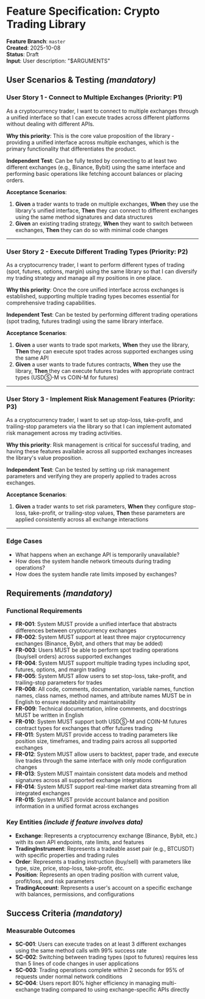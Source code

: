 # Feature Specification: Crypto Trading Library

**Feature Branch**: `master`  
**Created**: 2025-10-08  
**Status**: Draft  
**Input**: User description: "$ARGUMENTS"

## User Scenarios & Testing *(mandatory)*

### User Story 1 - Connect to Multiple Exchanges (Priority: P1)

As a cryptocurrency trader, I want to connect to multiple exchanges through a unified interface so that I can execute trades across different platforms without dealing with different APIs.

**Why this priority**: This is the core value proposition of the library - providing a unified interface across multiple exchanges, which is the primary functionality that differentiates the product.

**Independent Test**: Can be fully tested by connecting to at least two different exchanges (e.g., Binance, Bybit) using the same interface and performing basic operations like fetching account balances or placing orders.

**Acceptance Scenarios**:

1. **Given** a trader wants to trade on multiple exchanges, **When** they use the library's unified interface, **Then** they can connect to different exchanges using the same method signatures and data structures
2. **Given** an existing trading strategy, **When** they want to switch between exchanges, **Then** they can do so with minimal code changes

---

### User Story 2 - Execute Different Trading Types (Priority: P2)

As a cryptocurrency trader, I want to perform different types of trading (spot, futures, options, margin) using the same library so that I can diversify my trading strategy and manage all my positions in one place.

**Why this priority**: Once the core unified interface across exchanges is established, supporting multiple trading types becomes essential for comprehensive trading capabilities.

**Independent Test**: Can be tested by performing different trading operations (spot trading, futures trading) using the same library interface.

**Acceptance Scenarios**:

1. **Given** a user wants to trade spot markets, **When** they use the library, **Then** they can execute spot trades across supported exchanges using the same API
2. **Given** a user wants to trade futures contracts, **When** they use the library, **Then** they can execute futures trades with appropriate contract types (USDⓈ-M vs COIN-M for futures)

---

### User Story 3 - Implement Risk Management Features (Priority: P3)

As a cryptocurrency trader, I want to set up stop-loss, take-profit, and trailing-stop parameters via the library so that I can implement automated risk management across my trading activities.

**Why this priority**: Risk management is critical for successful trading, and having these features available across all supported exchanges increases the library's value proposition.

**Independent Test**: Can be tested by setting up risk management parameters and verifying they are properly applied to trades across exchanges.

**Acceptance Scenarios**:

1. **Given** a trader wants to set risk parameters, **When** they configure stop-loss, take-profit, or trailing-stop values, **Then** these parameters are applied consistently across all exchange interactions

---

### Edge Cases

- What happens when an exchange API is temporarily unavailable?
- How does the system handle network timeouts during trading operations?
- How does the system handle rate limits imposed by exchanges?

## Requirements *(mandatory)*

### Functional Requirements

- **FR-001**: System MUST provide a unified interface that abstracts differences between cryptocurrency exchanges
- **FR-002**: System MUST support at least three major cryptocurrency exchanges (Binance, Bybit, and others that may be added)
- **FR-003**: Users MUST be able to perform spot trading operations (buy/sell orders) across supported exchanges
- **FR-004**: System MUST support multiple trading types including spot, futures, options, and margin trading
- **FR-005**: System MUST allow users to set stop-loss, take-profit, and trailing-stop parameters for trades
- **FR-008**: All code, comments, documentation, variable names, function names, class names, method names, and attribute names MUST be in English to ensure readability and maintainability
- **FR-009**: Technical documentation, inline comments, and docstrings MUST be written in English
- **FR-010**: System MUST support both USDⓈ-M and COIN-M futures contract types for exchanges that offer futures trading
- **FR-011**: System MUST provide access to trading parameters like position size, timeframes, and trading pairs across all supported exchanges
- **FR-012**: System MUST allow users to backtest, paper trade, and execute live trades through the same interface with only mode configuration changes
- **FR-013**: System MUST maintain consistent data models and method signatures across all supported exchange integrations
- **FR-014**: System MUST support real-time market data streaming from all integrated exchanges
- **FR-015**: System MUST provide account balance and position information in a unified format across exchanges

### Key Entities *(include if feature involves data)*

- **Exchange**: Represents a cryptocurrency exchange (Binance, Bybit, etc.) with its own API endpoints, rate limits, and features
- **TradingInstrument**: Represents a tradeable asset pair (e.g., BTCUSDT) with specific properties and trading rules
- **Order**: Represents a trading instruction (buy/sell) with parameters like type, size, price, stop-loss, take-profit, etc.
- **Position**: Represents an open trading position with current value, profit/loss, and risk parameters
- **TradingAccount**: Represents a user's account on a specific exchange with balances, permissions, and configurations

## Success Criteria *(mandatory)*

### Measurable Outcomes

- **SC-001**: Users can execute trades on at least 3 different exchanges using the same method calls with 99% success rate
- **SC-002**: Switching between trading types (spot to futures) requires less than 5 lines of code changes in user applications
- **SC-003**: Trading operations complete within 2 seconds for 95% of requests under normal network conditions
- **SC-004**: Users report 80% higher efficiency in managing multi-exchange trading compared to using exchange-specific APIs directly